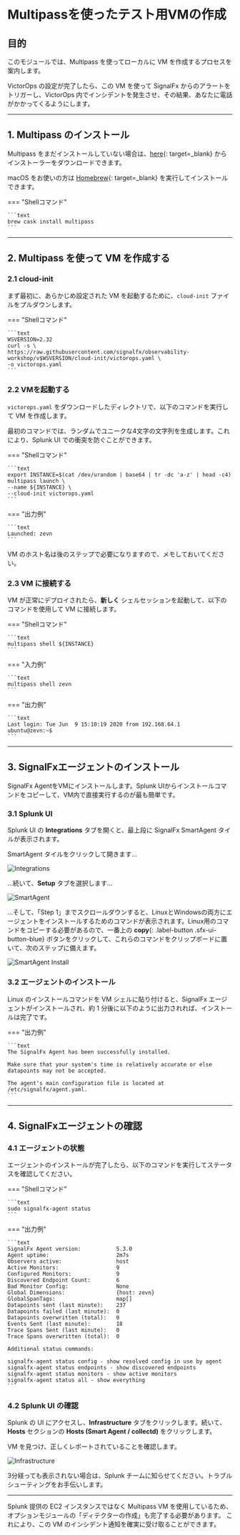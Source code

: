 # Multipassを使ったテスト用VMの作成

## 目的

このモジュールでは、Multipass を使ってローカルに VM を作成するプロセスを案内します。

VictorOps の設定が完了したら、この VM を使って SignalFx からのアラートをトリガーし、VictorOps 内でインシデントを発生させ、その結果、あなたに電話がかかってくるようにします。

---

## 1. Multipass のインストール

Multipass をまだインストールしていない場合は、[here](https://multipass.run/){: target=_blank} からインストーラーをダウンロードできます。

macOS をお使いの方は [Homebrew](https://brew.sh/){: target=_blank} を実行してインストールできます。

=== "Shellコマンド"

    ```text
    brew cask install multipass
    ```
---

## 2. Multipass を使って VM を作成する

### 2.1 cloud-init

まず最初に、あらかじめ設定された VM を起動するために、`cloud-init` ファイルをプルダウンします。

=== "Shellコマンド"

    ```text
    WSVERSION=2.32
    curl -s \
    https://raw.githubusercontent.com/signalfx/observability-workshop/v$WSVERSION/cloud-init/victorops.yaml \
    -o victorops.yaml
    ```

### 2.2 VMを起動する

`victorops.yaml` をダウンロードしたディレクトリで、以下のコマンドを実行して VM を作成します。

最初のコマンドでは、ランダムでユニークな4文字の文字列を生成します。これにより、Splunk UI での衝突を防ぐことができます。

=== "Shellコマンド"

    ```text
    export INSTANCE=$(cat /dev/urandom | base64 | tr -dc 'a-z' | head -c4)
    multipass launch \
    --name ${INSTANCE} \
    --cloud-init victorops.yaml
    ```

=== "出力例"

    ```text
    Launched: zevn
    ```

VM のホスト名は後のステップで必要になりますので、メモしておいてください。

### 2.3 VM に接続する

VM が正常にデプロイされたら、**新しく** シェルセッションを起動して、以下のコマンドを使用して VM に接続します。

=== "Shellコマンド"

    ```text
    multipass shell ${INSTANCE}
    ```

=== "入力例"

    ```text
    multipass shell zevn
    ```

=== "出力例"

    ```text
    Last login: Tue Jun  9 15:10:19 2020 from 192.168.64.1
    ubuntu@zevn:~$
    ```

---

## 3. SignalFxエージェントのインストール

SignalFx AgentをVMにインストールします。Splunk UIからインストールコマンドをコピーして、VM内で直接実行するのが最も簡単です。

### 3.1 Splunk UI

Splunk UI の **Integrations** タブを開くと、最上段に SignalFx SmartAgent タイルが表示されます。

SmartAgent タイルをクリックして開きます...

![Integrations](../../images/oncall/integrations-tab.png)

...続いて、**Setup** タブを選択します...

![SmartAgent](../../images/oncall/smartagent-tile.png)

...そして、「Step 1」までスクロールダウンすると、LinuxとWindowsの両方にエージェントをインストールするためのコマンドが表示されます。Linux用のコマンドをコピーする必要があるので、一番上の **copy**{: .label-button .sfx-ui-button-blue} ボタンをクリックして、これらのコマンドをクリップボードに置いて、次のステップに備えます。

![SmartAgent Install](../../images/oncall/smartagent-install.png)

### 3.2 エージェントのインストール

Linux のインストールコマンドを VM シェルに貼り付けると、SignalFx エージェントがインストールされ、約 1 分後に以下のように出力されれば、インストールは完了です。

=== "出力例"

    ```text
    The SignalFx Agent has been successfully installed.

    Make sure that your system's time is relatively accurate or else datapoints may not be accepted.

    The agent's main configuration file is located at /etc/signalfx/agent.yaml.
    ```

---

## 4. SignalFxエージェントの確認

### 4.1 エージェントの状態

エージェントのインストールが完了したら、以下のコマンドを実行してステータスを確認してください。

=== "Shellコマンド"

    ```text
    sudo signalfx-agent status
    ```

=== "出力例"

    ```text
    SignalFx Agent version:           5.3.0
    Agent uptime:                     2m7s
    Observers active:                 host
    Active Monitors:                  9
    Configured Monitors:              9
    Discovered Endpoint Count:        6
    Bad Monitor Config:               None
    Global Dimensions:                {host: zevn}
    GlobalSpanTags:                   map[]
    Datapoints sent (last minute):    237
    Datapoints failed (last minute):  0
    Datapoints overwritten (total):   0
    Events Sent (last minute):        18
    Trace Spans Sent (last minute):   0
    Trace Spans overwritten (total):  0

    Additional status commands:

    signalfx-agent status config - show resolved config in use by agent
    signalfx-agent status endpoints - show discovered endpoints
    signalfx-agent status monitors - show active monitors
    signalfx-agent status all - show everything
    ```

### 4.2 Splunk UI の確認

Splunk の UI にアクセスし、**Infrastructure** タブをクリックします。続いて、**Hosts** セクションの **Hosts (Smart Agent / collectd)** をクリックします。

VM を見つけ、正しくレポートされていることを確認します。

![Infrastructure](../../images/oncall/sfx-infrastructure.png)

3分経っても表示されない場合は、Splunk チームに知らせてください。トラブルシューティングをお手伝いします。

---

Splunk 提供の EC2 インスタンスではなく Multipass VM を使用しているため、オプションモジュールの「ディテクターの作成」も完了する必要があります。 これにより、この VM のインシデント通知を確実に受け取ることができます。
